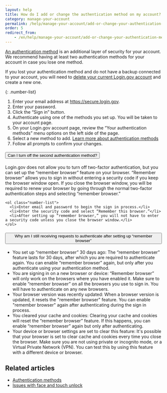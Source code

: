 ```yaml
---
layout: help
title: How do I add or change the authentication method on my account?
category: manage-your-account
permalink: /help/manage-your-account/add-or-change-your-authentication-method/
order: 5
redirect_from:
    - /en/help/manage-your-account/add-or-change-your-authentication-method/
---
```


[An authentication method](/help/get-started/authentication-methods/) is an additional layer of security for your account. We recommend having at least two authentication methods for your account in case you lose one method.

If you lost your authentication method and do not have a backup connected to your account, you will need to [delete your current Login.gov account](/help/manage-your-account/delete-your-account/) and create a new one.

{: .number-list}
1. Enter your email address at <https://secure.login.gov>.
2. Enter your password.
3. Click the “Sign in” button.
4. Authenticate using one of the methods you set up. You will be taken to your account page.
5. On your Login.gov account page, review the “Your authentication methods” menu options on the left side of the page.
6. Select a new method to add. [Learn more about authentication methods](/help/get-started/authentication-methods/)
7. Follow all prompts to confirm your changes.

<div class="usa-accordion usa-accordion--bordered margin-y-4">
  <h4 class="usa-accordion__heading">
    <button
      type="button"
      class="usa-accordion__button"
      aria-expanded="true"
      aria-controls="b-a1"
    >
      Can I turn off the second authentication method?
    </button>
  </h4>
  <div id="b-a1" class="usa-accordion__content usa-prose">
    <p>Login.gov does not allow you to turn off two-factor authentication, but you can set up the “remember browser” feature on your browser. “Remember browser” allows you to sign in without entering a security code if you keep the browser window open. If you close the browser window, you will be required to renew your browser by going through the normal two-factor authentication steps and selecting “remember browser.”</p>

    <ol class="number-list">
      <li>Enter email and password to begin the sign in process.</li>
      <li>Enter the security code and select “Remember this browser.”</li>
      <li>After setting up “remember browser,” you will not have to enter a security code unless you close the browser window.</li>
    </ol>
  </div>
</div>

<div class="usa-accordion usa-accordion--bordered margin-y-4">
  <h4 class="usa-accordion__heading">
    <button
      type="button"
      class="usa-accordion__button"
      aria-expanded="true"
      aria-controls="b-a2"
    >
      Why am I still receiving requests to authenticate after setting up “remember browser”
    </button>
  </h4>
  <div id="b-a2" class="usa-accordion__content usa-prose">
    <ul>
      <li>You set up “remember browser” 30 days ago: The “remember browser” feature lasts for 30 days, after which you are required to authenticate again. You can enable “remember browser” again, but only after you authenticate using your authentication method.</li>
      <li>You are signing in on a new browser or device:  “Remember browser” will only work on the browsers where you have enabled it. Make sure to enable “remember browser” on all the browsers you use to sign in. You will have to authenticate on any new browsers.</li>
      <li>Your browser version was recently updated: When a browser version is updated, it resets the "remember browser" feature. You can enable "remember browser" again after authenticating during the sign in process.</li>
      <li>You cleared your cache and cookies: Clearing your cache and cookies will reset the “remember browser” feature. If this happens, you can enable “remember browser” again but only after authenticating.</li>
      <li>Your device or browser settings are set to clear this feature: It's possible that your browser is set to clear cache and cookies every time you close the browser. Make sure you are not using private or incognito mode, or a Virtual Private Network (VPN). You can test this by using this feature with a different device or browser.</li>
    </ul>
  </div>
</div>

## Related articles
* [Authentication methods](/help/get-started/authentication-methods/)
* [Issues with face and touch unlock](/help/trouble-signing-in/authentication/face-and-touch-unlock/)
